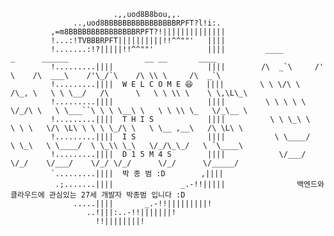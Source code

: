```
                       .,,uod8B8bou,,.
              ..,uod8BBBBBBBBBBBBBBBBRPFT?l!i:.
         ,=m8BBBBBBBBBBBBBBBRPFT?!||||||||||||||
         !...:!TVBBBRPFT||||||||||!!^^""'   ||||
         !.......:!?|||||!!^^""'            ||||         ____         _      ______                 __ __       ____ 
         !.........||||                     ||||        /\  _`\     /' \    /\  ___\    /'\_/`\    /\ \\ \     /\  _`\   
         !.........||||  W E L C O M E 😆   ||||        \ \ \/\ \  /\_, \   \ \ \__/   /\      \   \ \ \\ \    \ \,\L\_\   
         !.........||||                     ||||         \ \ \ \ \ \/_/\ \   \ \___``\ \ \ \__\ \   \ \ \\ \_   \/_\__ \   
         !.........||||  T H I S            ||||          \ \ \_\ \   \ \ \   \/\ \L\ \ \ \ \_/\ \   \ \__ ,__\   /\ \L\ \ 
         !.........||||  I S                ||||           \ \____/    \ \_\   \ \____/  \ \_\\ \_\   \/_/\_\_/   \ `\____\
         !.........||||  D 1 5 M 4 S        ||||            \/___/      \/_/    \/___/    \/_/ \/_/      \/_/      \/_____/
         `.........||||  박 종 범 :D        ,||||
          .;.......||||               _.-!!|||||                백엔드와 클라우드에 관심있는 27세 개발자 박종범 입니다 :D
              .....||||       _.-!!|||||||||!
                 ..!|||:..-!!|||||||!
                   !!||||||||!
```


<!--
**D15M4S/D15M4S** is a ✨ _special_ ✨ repository because its `README.md` (this file) appears on your GitHub profile.

Here are some ideas to get you started:

- 🔭 I’m currently working on ...
- 🌱 I’m currently learning ...
- 👯 I’m looking to collaborate on ...
- 🤔 I’m looking for help with ...
- 💬 Ask me about ...
- 📫 How to reach me: ...
- 😄 Pronouns: ...
- ⚡ Fun fact: ...
-->
